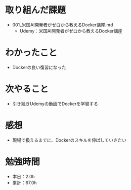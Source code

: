 # 取り組んだ課題
* 001_米国AI開発者がゼロから教えるDocker講座.md
  * Udemy：米国AI開発者がゼロから教えるDocker講座

# わかったこと
* Dockerの良い復習になった

# 次やること
* 引き続きUdemyの動画でDockerを学習する

# 感想
* 現場で扱えるまでに、Dockerのスキルを伸ばしていきたい

# 勉強時間
* 本日：2.0h
* 累計：67.0h
